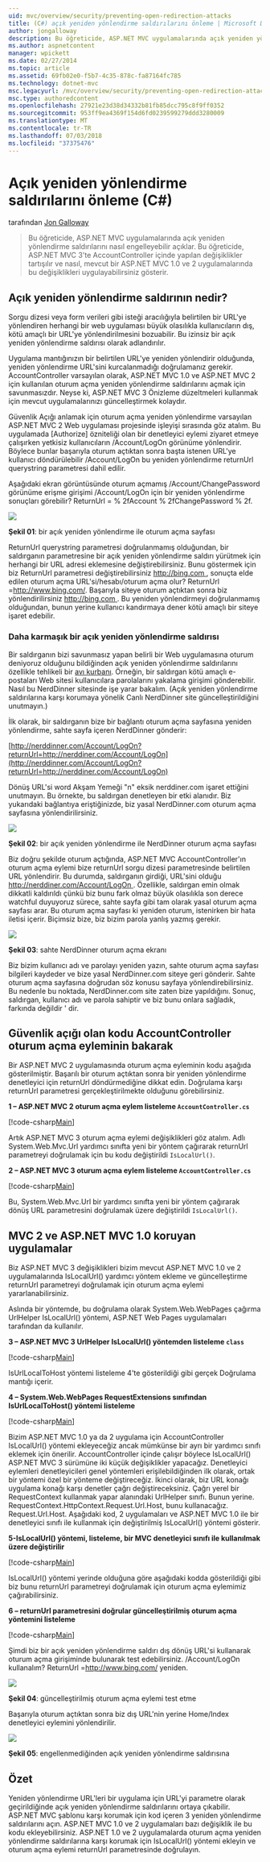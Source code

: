 ```yaml
---
uid: mvc/overview/security/preventing-open-redirection-attacks
title: (C#) açık yeniden yönlendirme saldırılarını önleme | Microsoft Docs
author: jongalloway
description: Bu öğreticide, ASP.NET MVC uygulamalarında açık yeniden yönlendirme saldırılarını nasıl engelleyebilir açıklar. Bu öğretici, yapılan değişiklikler tartışılır...
ms.author: aspnetcontent
manager: wpickett
ms.date: 02/27/2014
ms.topic: article
ms.assetid: 69fb02e0-f5b7-4c35-878c-fa87164fc785
ms.technology: dotnet-mvc
msc.legacyurl: /mvc/overview/security/preventing-open-redirection-attacks
msc.type: authoredcontent
ms.openlocfilehash: 27921e23d38d34332b81fb85dcc795c8f9ff0352
ms.sourcegitcommit: 953ff9ea4369f154d6fd0239599279ddd3280009
ms.translationtype: MT
ms.contentlocale: tr-TR
ms.lasthandoff: 07/03/2018
ms.locfileid: "37375476"
---
```

<a name="preventing-open-redirection-attacks-c"></a>Açık yeniden yönlendirme saldırılarını önleme (C#)
====================
tarafından [Jon Galloway](https://github.com/jongalloway)

> Bu öğreticide, ASP.NET MVC uygulamalarında açık yeniden yönlendirme saldırılarını nasıl engelleyebilir açıklar. Bu öğreticide, ASP.NET MVC 3'te AccountController içinde yapılan değişiklikler tartışılır ve nasıl, mevcut bir ASP.NET MVC 1.0 ve 2 uygulamalarında bu değişiklikleri uygulayabilirsiniz gösterir.


## <a name="what-is-an-open-redirection-attack"></a>Açık yeniden yönlendirme saldırının nedir?

Sorgu dizesi veya form verileri gibi isteği aracılığıyla belirtilen bir URL'ye yönlendiren herhangi bir web uygulaması büyük olasılıkla kullanıcıların dış, kötü amaçlı bir URL'ye yönlendirilmesini bozuabilir. Bu izinsiz bir açık yeniden yönlendirme saldırısı olarak adlandırılır.

Uygulama mantığınızın bir belirtilen URL'ye yeniden yönlendirir olduğunda, yeniden yönlendirme URL'sini kurcalanmadığı doğrulamanız gerekir. AccountController varsayılan olarak, ASP.NET MVC 1.0 ve ASP.NET MVC 2 için kullanılan oturum açma yeniden yönlendirme saldırılarını açmak için savunmasızdır. Neyse ki, ASP.NET MVC 3 Önizleme düzeltmeleri kullanmak için mevcut uygulamalarınızı güncelleştirmek kolaydır.

Güvenlik Açığı anlamak için oturum açma yeniden yönlendirme varsayılan ASP.NET MVC 2 Web uygulaması projesinde işleyişi sırasında göz atalım. Bu uygulamada [Authorize] özniteliği olan bir denetleyici eylemi ziyaret etmeye çalışırken yetkisiz kullanıcıların /Account/LogOn görünüme yönlendirir. Böylece bunlar başarıyla oturum açtıktan sonra başta istenen URL'ye kullanıcı döndürülebilir /Account/LogOn bu yeniden yönlendirme returnUrl querystring parametresi dahil edilir.

Aşağıdaki ekran görüntüsünde oturum açmamış /Account/ChangePassword görünüme erişme girişimi /Account/LogOn için bir yeniden yönlendirme sonuçları görebilir? ReturnUrl = % 2fAccount % 2fChangePassword % 2f.

[![](preventing-open-redirection-attacks/_static/image2.png)](preventing-open-redirection-attacks/_static/image1.png)

**Şekil 01**: bir açık yeniden yönlendirme ile oturum açma sayfası

ReturnUrl querystring parametresi doğrulanmamış olduğundan, bir saldırganın parametresine bir açık yeniden yönlendirme saldırı yürütmek için herhangi bir URL adresi eklemesine değiştirebilirsiniz. Bunu göstermek için biz ReturnUrl parametresi değiştirebilirsiniz [ http://bing.com ](http://bing.com), sonuçta elde edilen oturum açma URL'si/hesabı/oturum açma olur? ReturnUrl =<http://www.bing.com/>. Başarıyla siteye oturum açtıktan sonra biz yönlendirilirsiniz [ http://bing.com ](http://bing.com). Bu yeniden yönlendirmeyi doğrulanmamış olduğundan, bunun yerine kullanıcı kandırmaya dener kötü amaçlı bir siteye işaret edebilir.

### <a name="a-more-complex-open-redirection-attack"></a>Daha karmaşık bir açık yeniden yönlendirme saldırısı

Bir saldırganın bizi savunmasız yapan belirli bir Web uygulamasına oturum deniyoruz olduğunu bildiğinden açık yeniden yönlendirme saldırılarını özellikle tehlikeli bir [avı kurbanı](https://www.microsoft.com/protect/fraud/phishing/symptoms.aspx). Örneğin, bir saldırgan kötü amaçlı e-postaları Web sitesi kullanıcılara parolalarını yakalama girişimi gönderebilir. Nasıl bu NerdDinner sitesinde işe yarar bakalım. (Açık yeniden yönlendirme saldırılarına karşı korumaya yönelik Canlı NerdDinner site güncelleştirildiğini unutmayın.)

İlk olarak, bir saldırganın bize bir bağlantı oturum açma sayfasına yeniden yönlendirme, sahte sayfa içeren NerdDinner gönderir:

[http://nerddinner.com/Account/LogOn?returnUrl=http://nerddiner.com/Account/LogOn](http://nerddinner.com/Account/LogOn?returnUrl=http://nerddiner.com/Account/LogOn)

Dönüş URL'si word Akşam Yemeği "n" eksik nerddiner.com işaret ettiğini unutmayın. Bu örnekte, bu saldırgan denetleyen bir etki alanıdır. Biz yukarıdaki bağlantıya eriştiğinizde, biz yasal NerdDinner.com oturum açma sayfasına yönlendirilirsiniz.

[![](preventing-open-redirection-attacks/_static/image4.png)](preventing-open-redirection-attacks/_static/image3.png)

**Şekil 02**: bir açık yeniden yönlendirme ile NerdDinner oturum açma sayfası

Biz doğru şekilde oturum açtığında, ASP.NET MVC AccountController'ın oturum açma eylemi bize returnUrl sorgu dizesi parametresinde belirtilen URL yönlendirir. Bu durumda, saldırganın girdiği, URL'sini olduğu [ http://nerddiner.com/Account/LogOn ](http://nerddiner.com/Account/LogOn). Özellikle, saldırgan emin olmak dikkatli kaldırıldı çünkü biz bunu fark olmaz büyük olasılıkla son derece watchful duyuyoruz sürece, sahte sayfa gibi tam olarak yasal oturum açma sayfası arar. Bu oturum açma sayfası ki yeniden oturum, istenirken bir hata iletisi içerir. Biçimsiz bize, biz bizim parola yanlış yazmış gerekir.

[![](preventing-open-redirection-attacks/_static/image6.png)](preventing-open-redirection-attacks/_static/image5.png)

**Şekil 03**: sahte NerdDinner oturum açma ekranı

Biz bizim kullanıcı adı ve parolayı yeniden yazın, sahte oturum açma sayfası bilgileri kaydeder ve bize yasal NerdDinner.com siteye geri gönderir. Sahte oturum açma sayfasına doğrudan söz konusu sayfaya yönlendirebilirsiniz. Bu nedenle bu noktada, NerdDinner.com site zaten bize yapıldığını. Sonuç, saldırgan, kullanıcı adı ve parola sahiptir ve biz bunu onlara sağladık, farkında değildir ' dir.

## <a name="looking-at-the-vulnerable-code-in-the-accountcontroller-logon-action"></a>Güvenlik açığı olan kodu AccountController oturum açma eyleminin bakarak

Bir ASP.NET MVC 2 uygulamasında oturum açma eyleminin kodu aşağıda gösterilmiştir. Başarılı bir oturum açtıktan sonra bir yeniden yönlendirme denetleyici için returnUrl döndürmediğine dikkat edin. Doğrulama karşı returnUrl parametresi gerçekleştirilmekte olduğunu görebilirsiniz.

**1 – ASP.NET MVC 2 oturum açma eylem listeleme `AccountController.cs`**

[!code-csharp[Main](preventing-open-redirection-attacks/samples/sample1.cs)]

Artık ASP.NET MVC 3 oturum açma eylemi değişiklikleri göz atalım. Adlı System.Web.Mvc.Url yardımcı sınıfta yeni bir yöntem çağırarak returnUrl parametreyi doğrulamak için bu kodu değiştirildi `IsLocalUrl()`.

**2 – ASP.NET MVC 3 oturum açma eylem listeleme `AccountController.cs`**

[!code-csharp[Main](preventing-open-redirection-attacks/samples/sample2.cs)]

Bu, System.Web.Mvc.Url bir yardımcı sınıfta yeni bir yöntem çağırarak dönüş URL parametresini doğrulamak üzere değiştirildi `IsLocalUrl()`.

## <a name="protecting-your-aspnet-mvc-10-and-mvc-2-applications"></a>MVC 2 ve ASP.NET MVC 1.0 koruyan uygulamalar

Biz ASP.NET MVC 3 değişiklikleri bizim mevcut ASP.NET MVC 1.0 ve 2 uygulamalarında IsLocalUrl() yardımcı yöntem ekleme ve güncelleştirme returnUrl parametreyi doğrulamak için oturum açma eylemi yararlanabilirsiniz.

Aslında bir yöntemde, bu doğrulama olarak System.Web.WebPages çağırma UrlHelper IsLocalUrl() yöntemi, ASP.NET Web Pages uygulamaları tarafından da kullanılır.

**3 – ASP.NET MVC 3 UrlHelper IsLocalUrl() yöntemden listeleme `class`**

[!code-csharp[Main](preventing-open-redirection-attacks/samples/sample3.cs)]

IsUrlLocalToHost yöntemi listeleme 4'te gösterildiği gibi gerçek Doğrulama mantığı içerir.

**4 – System.Web.WebPages RequestExtensions sınıfından IsUrlLocalToHost() yöntemi listeleme**

[!code-csharp[Main](preventing-open-redirection-attacks/samples/sample4.cs)]

Bizim ASP.NET MVC 1.0 ya da 2 uygulama için AccountController IsLocalUrl() yöntemi ekleyeceğiz ancak mümkünse bir ayrı bir yardımcı sınıfı eklemek için önerilir. AccountController içinde çalışır böylece IsLocalUrl() ASP.NET MVC 3 sürümüne iki küçük değişiklikler yapacağız. Denetleyici eylemleri denetleyicileri genel yöntemleri erişilebildiğinden ilk olarak, ortak bir yöntemi özel bir yönteme değiştireceğiz. İkinci olarak, biz URL konağı uygulama konağı karşı denetler çağrı değiştireceksiniz. Çağrı yerel bir RequestContext kullanmak yapar alanındaki UrlHelper sınıfı. Bunun yerine. RequestContext.HttpContext.Request.Url.Host, bunu kullanacağız. Request.Url.Host. Aşağıdaki kod, 2 uygulamaları ve ASP.NET MVC 1.0 ile bir denetleyici sınıfı ile kullanmak için değiştirilmiş IsLocalUrl() yöntemi gösterir.

**5-IsLocalUrl() yöntemi, listeleme, bir MVC denetleyici sınıfı ile kullanılmak üzere değiştirilir**

[!code-csharp[Main](preventing-open-redirection-attacks/samples/sample5.cs)]

IsLocalUrl() yöntemi yerinde olduğuna göre aşağıdaki kodda gösterildiği gibi biz bunu returnUrl parametreyi doğrulamak için oturum açma eylemimiz çağırabilirsiniz.

**6 – returnUrl parametresini doğrular güncelleştirilmiş oturum açma yöntemini listeleme**

[!code-csharp[Main](preventing-open-redirection-attacks/samples/sample6.cs)]

Şimdi biz bir açık yeniden yönlendirme saldırı dış dönüş URL'si kullanarak oturum açma girişiminde bulunarak test edebilirsiniz. /Account/LogOn kullanalım? ReturnUrl =<http://www.bing.com/> yeniden.

[![](preventing-open-redirection-attacks/_static/image8.png)](preventing-open-redirection-attacks/_static/image7.png)

**Şekil 04**: güncelleştirilmiş oturum açma eylemi test etme

Başarıyla oturum açtıktan sonra biz dış URL'nin yerine Home/Index denetleyici eylemini yönlendirilir.

[![](preventing-open-redirection-attacks/_static/image10.png)](preventing-open-redirection-attacks/_static/image9.png)

**Şekil 05**: engellenmediğinden açık yeniden yönlendirme saldırısına

## <a name="summary"></a>Özet

Yeniden yönlendirme URL'leri bir uygulama için URL'yi parametre olarak geçirildiğinde açık yeniden yönlendirme saldırılarını ortaya çıkabilir. ASP.NET MVC şablonu karşı korumak için kod içeren 3 yeniden yönlendirme saldırılarını açın. ASP.NET MVC 1.0 ve 2 uygulamaları bazı değişiklik ile bu kodu ekleyebilirsiniz. ASP.NET 1.0 ve 2 uygulamalarda oturum açma yeniden yönlendirme saldırılarına karşı korumak için IsLocalUrl() yöntemi ekleyin ve oturum açma eylemi returnUrl parametresinde doğrulayın.
